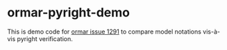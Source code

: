 # ormar-pyright-demo
This is demo code for [ormar issue 1291](https://github.com/collerek/ormar/issues/1291) to compare
model notations vis-à-vis pyright verification.
